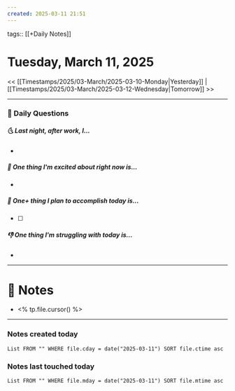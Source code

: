 ```yaml
---
created: 2025-03-11 21:51
---
```

tags:: [[+Daily Notes]]

# Tuesday, March 11, 2025

<< [[Timestamps/2025/03-March/2025-03-10-Monday|Yesterday]] | [[Timestamps/2025/03-March/2025-03-12-Wednesday|Tomorrow]] >>

---
### 📅 Daily Questions
##### 🌜 Last night, after work, I...
- 

##### 🙌 One thing I'm excited about right now is...
- 

##### 🚀 One+ thing I plan to accomplish today is...
- [ ] 

##### 👎 One thing I'm struggling with today is...
- 

---
# 📝 Notes
- <% tp.file.cursor() %>

---
### Notes created today
```dataview
List FROM "" WHERE file.cday = date("2025-03-11") SORT file.ctime asc
```

### Notes last touched today
```dataview
List FROM "" WHERE file.mday = date("2025-03-11") SORT file.mtime asc
```
